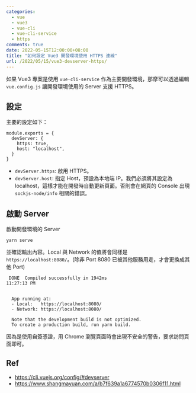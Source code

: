 ```yaml
---
categories:
  - vue
  - vue3
  - vue-cli
  - vue-cli-service
  - https
comments: true
date: 2022-05-15T12:00:00+08:00
title: "如何設定 Vue3 開發環境使用 HTTPS 連線"
url: /2022/05/15/vue3-devserver-https/
---
```


如果 Vue3 專案是使用 `vue-cli-service` 作為主要開發環境，那摩可以透過編輯 `vue.config.js` 讓開發環境使用的 Server 支援 HTTPS。

## 設定

主要的設定如下：

```
module.exports = {
  devServer: {
    https: true,
    host: "localhost",
  }
}
```

- `devServer.https`: 啟用 HTTPS。
- `devServer.host`: 指定 Host，預設為本地端 IP。我們必須將其設定為 localhost，這樣才能在開發時自動更新頁面。否則會在網頁的 Console 出現 `sockjs-node/info` 相關的錯誤。

## 啟動 Server

啟動開發環境的 Server

```
yarn serve
```

並確認輸出內容。Local 與 Network 的值將會同樣是 `https://localhost:8080/`。(除非 Port 8080 已被其他服務用走，才會更換成其他 Port)

```
 DONE  Compiled successfully in 1942ms                                                       11:27:13 PM


  App running at:
  - Local:   https://localhost:8080/ 
  - Network: https://localhost:8080/

  Note that the development build is not optimized.
  To create a production build, run yarn build.
```

因為是使用自簽憑證，用 Chrome 瀏覽頁面時會出現不安全的警告，要求訪問頁面即可。

## Ref

- https://cli.vuejs.org/config/#devserver
- https://www.shangmayuan.com/a/b7f639a1a6774570b0306f11.html
